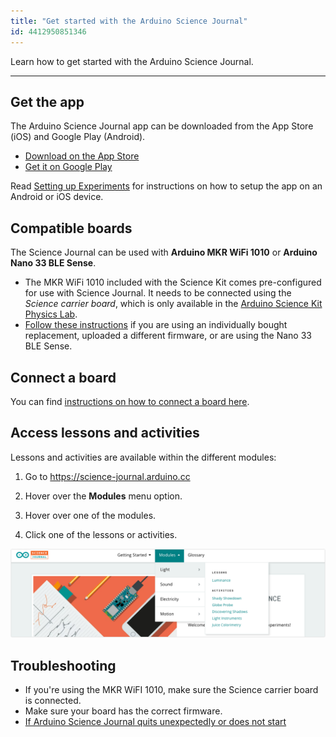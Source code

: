 ```yaml
---
title: "Get started with the Arduino Science Journal"
id: 4412950851346
---
```


Learn how to get started with the Arduino Science Journal.

---

## Get the app

The Arduino Science Journal app can be downloaded from the App Store (iOS) and Google Play (Android).

* [Download on the App Store](https://apps.apple.com/us/app/arduino-science-journal/id1518014927)
* [Get it on Google Play](https://play.google.com/store/apps/details?id=cc.arduino.sciencejournal)

Read [Setting up Experiments](https://science-journal.arduino.cc/sj/module/getting-started-1/lesson/setting-up-experiments) for instructions on how to setup the app on an Android or iOS device.

## Compatible boards

The Science Journal can be used with **Arduino MKR WiFi 1010** or **Arduino Nano 33 BLE Sense**.

* The MKR WiFi 1010 included with the Science Kit comes pre-configured for use with Science Journal. It needs to be connected using the _Science carrier board_, which is only available in the [Arduino Science Kit Physics Lab](https://store.arduino.cc/products/arduino-science-kit-physics-lab).
* [Follow these instructions](https://support.arduino.cc/hc/en-us/articles/4408029337746-Upload-the-Science-Journal-firmware) if you are using an individually bought replacement, uploaded a different firmware, or are using the Nano 33 BLE Sense.

## Connect a board

You can find [instructions on how to connect a board here](https://support.arduino.cc/hc/en-us/articles/4407749620370-Connect-a-board-to-the-Science-Journal-app).

## Access lessons and activities

Lessons and activities are available within the different modules:

1. Go to <https://science-journal.arduino.cc>

2. Hover over the **Modules** menu option.

3. Hover over one of the modules.

4. Click one of the lessons or activities.

![Accessing lessons and activities in the menu.](img/science-journal-web-modules-dropdown.png)

## Troubleshooting

* If you're using the MKR WiFI 1010, make sure the Science carrier board is connected.
* Make sure your board has the correct firmware.
* [If Arduino Science Journal quits unexpectedly or does not start](https://support.arduino.cc/hc/en-us/articles/4409561973010)

